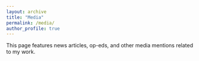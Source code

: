 ```yaml
---
layout: archive
title: "Media"
permalink: /media/
author_profile: true
---
```

This page features news articles, op-eds, and other media mentions related to my work.
